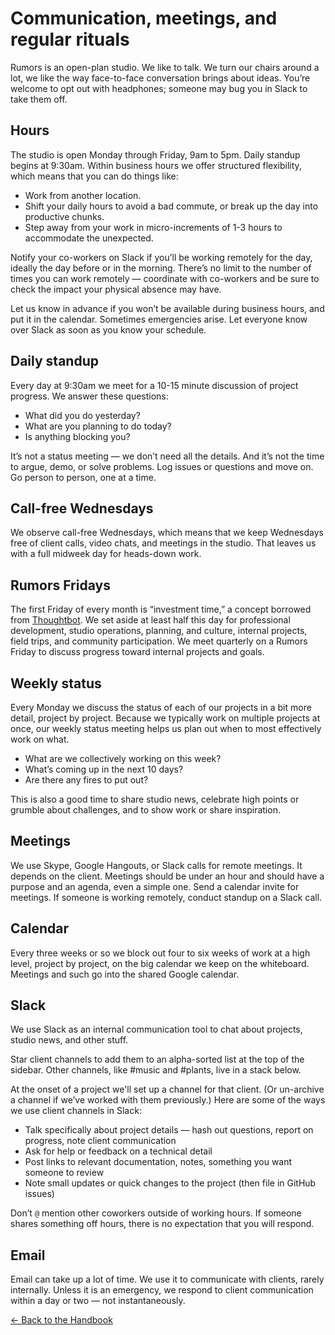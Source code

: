 # Communication, meetings, and regular rituals

Rumors is an open-plan studio. We like to talk. We turn our chairs around a lot, we like the way face-to-face conversation brings about ideas. You’re welcome to opt out with headphones; someone may bug you in Slack to take them off.

## Hours

The studio is open Monday through Friday, 9am to 5pm. Daily standup begins at 9:30am. Within business hours we offer structured flexibility, which means that you can do things like:

- Work from another location.
- Shift your daily hours to avoid a bad commute, or break up the day into productive chunks.
- Step away from your work in micro-increments of 1-3 hours to accommodate the unexpected.

Notify your co-workers on Slack if you’ll be working remotely for the day, ideally the day before or in the morning. There’s no limit to the number of times you can work remotely — coordinate with co-workers and be sure to check the impact your physical absence may have.

Let us know in advance if you won’t be available during business hours, and put it in the calendar. Sometimes emergencies arise. Let everyone know over Slack as soon as you know your schedule.

## Daily standup

Every day at 9:30am we meet for a 10-15 minute discussion of project progress. We answer these questions:

- What did you do yesterday?
- What are you planning to do today?
- Is anything blocking you?

It’s not a status meeting — we don’t need all the details. And it’s not the time to argue, demo, or solve problems. Log issues or questions and move on. Go person to person, one at a time.

## Call-free Wednesdays

We observe call-free Wednesdays, which means that we keep Wednesdays free of client calls, video chats, and meetings in the studio. That leaves us with a full midweek day for heads-down work.

## Rumors Fridays

The first Friday of every month is “investment time,” a concept borrowed from [Thoughtbot](https://thoughtbot.com/). We set aside at least half this day for professional development, studio operations, planning, and culture, internal projects, field trips, and community participation. We meet quarterly on a Rumors Friday to discuss progress toward internal projects and goals.

## Weekly status

Every Monday we discuss the status of each of our projects in a bit more detail, project by project. Because we typically work on multiple projects at once, our weekly status meeting helps us plan out when to most effectively work on what.

- What are we collectively working on this week?
- What’s coming up in the next 10 days?
- Are there any fires to put out?

This is also a good time to share studio news, celebrate high points or grumble about challenges, and to show work or share inspiration.

## Meetings

We use Skype, Google Hangouts, or Slack calls for remote meetings. It depends on the client. Meetings should be under an hour and should have a purpose and an agenda, even a simple one. Send a calendar invite for meetings. If someone is working remotely, conduct standup on a Slack call.

## Calendar

Every three weeks or so we block out four to six weeks of work at a high level, project by project, on the big calendar we keep on the whiteboard. Meetings and such go into the shared Google calendar.

## Slack

We use Slack as an internal communication tool to chat about projects, studio news, and other stuff.

Star client channels to add them to an alpha-sorted list at the top of the sidebar. Other channels, like #music and #plants, live in a stack below.

At the onset of a project we'll set up a channel for that client. (Or un-archive a channel if we’ve worked with them previously.) Here are some of the ways we use client channels in Slack:

- Talk specifically about project details — hash out questions, report on progress, note client communication
- Ask for help or feedback on a technical detail
- Post links to relevant documentation, notes, something you want someone to review
- Note small updates or quick changes to the project (then file in GitHub issues)

Don’t `@` mention other coworkers outside of working hours. If someone shares something off hours, there is no expectation that you will respond.

## Email

Email can take up a lot of time. We use it to communicate with clients, rarely internally. Unless it is an emergency, we respond to client communication within a day or two — not instantaneously.

[← Back to the Handbook](../README.md)

